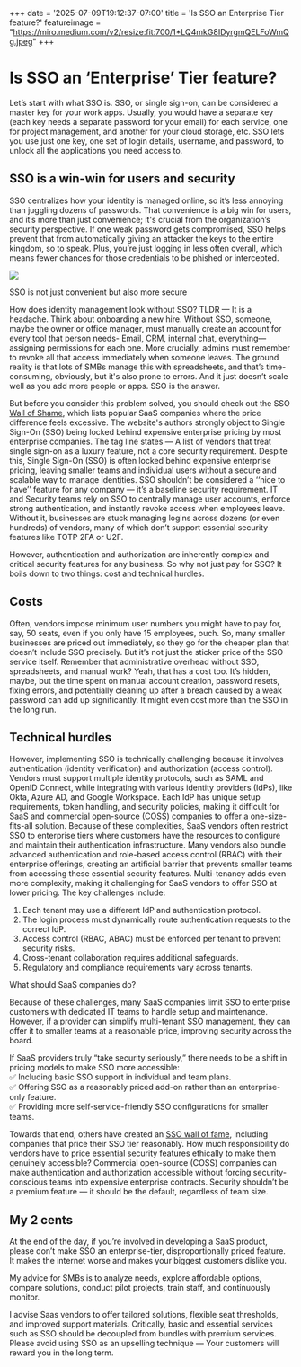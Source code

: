 +++
date = '2025-07-09T19:12:37-07:00'
title = 'Is SSO an Enterprise Tier feature?'
featureimage = "https://miro.medium.com/v2/resize:fit:700/1*LQ4mkG8IDyrgmQELFoWmQg.jpeg"
+++


# Is SSO an ‘Enterprise’ Tier feature?
Let’s start with what SSO is. SSO, or single sign-on, can be considered a master key for your work apps. Usually, you would have a separate key (each key needs a separate password for your email) for each service, one for project management, and another for your cloud storage, etc. SSO lets you use just one key, one set of login details, username, and password, to unlock all the applications you need access to.

## SSO is a win-win for users and security

SSO centralizes how your identity is managed online, so it’s less annoying than juggling dozens of passwords. That convenience is a big win for users, and it’s more than just convenience; it's crucial from the organization’s security perspective. If one weak password gets compromised, SSO helps prevent that from automatically giving an attacker the keys to the entire kingdom, so to speak. Plus, you’re just logging in less often overall, which means fewer chances for those credentials to be phished or intercepted.

![](https://miro.medium.com/v2/resize:fit:700/1*LQ4mkG8IDyrgmQELFoWmQg.jpeg)

SSO is not just convenient but also more secure

How does identity management look without SSO? TLDR — It is a headache. Think about onboarding a new hire. Without SSO, someone, maybe the owner or office manager, must manually create an account for every tool that person needs- Email, CRM, internal chat, everything—assigning permissions for each one. More crucially, admins must remember to revoke all that access immediately when someone leaves. The ground reality is that lots of SMBs manage this with spreadsheets, and that’s time-consuming, obviously, but it's also prone to errors. And it just doesn’t scale well as you add more people or apps. SSO is the answer.

But before you consider this problem solved, you should check out the SSO  [Wall of Shame](https://sso.tax/), which lists popular SaaS companies where the price difference feels excessive. The website's authors strongly object to Single Sign-On (SSO) being locked behind expensive enterprise pricing by most enterprise companies. The tag line states — A list of vendors that treat single sign-on as a luxury feature, not a core security requirement. Despite this, Single Sign-On (SSO) is often locked behind expensive enterprise pricing, leaving smaller teams and individual users without a secure and scalable way to manage identities. SSO shouldn’t be considered a ‘‘nice to have’’ feature for any company — it’s a baseline security requirement. IT and Security teams rely on SSO to centrally manage user accounts, enforce strong authentication, and instantly revoke access when employees leave. Without it, businesses are stuck managing logins across dozens (or even hundreds) of vendors, many of which don’t support essential security features like TOTP 2FA or U2F.

However, authentication and authorization are inherently complex and critical security features for any business. So why not just pay for SSO? It boils down to two things: cost and technical hurdles.

## Costs

Often, vendors impose minimum user numbers you might have to pay for, say, 50 seats, even if you only have 15 employees, ouch. So, many smaller businesses are priced out immediately, so they go for the cheaper plan that doesn’t include SSO precisely. But it’s not just the sticker price of the SSO service itself. Remember that administrative overhead without SSO, spreadsheets, and manual work? Yeah, that has a cost too. It’s hidden, maybe, but the time spent on manual account creation, password resets, fixing errors, and potentially cleaning up after a breach caused by a weak password can add up significantly. It might even cost more than the SSO in the long run.

## Technical hurdles

However, implementing SSO is technically challenging because it involves authentication (identity verification) and authorization (access control). Vendors must support multiple identity protocols, such as SAML and OpenID Connect, while integrating with various identity providers (IdPs), like Okta, Azure AD, and Google Workspace. Each IdP has unique setup requirements, token handling, and security policies, making it difficult for SaaS and commercial open-source (COSS) companies to offer a one-size-fits-all solution. Because of these complexities, SaaS vendors often restrict SSO to enterprise tiers where customers have the resources to configure and maintain their authentication infrastructure. Many vendors also bundle advanced authentication and role-based access control (RBAC) with their enterprise offerings, creating an artificial barrier that prevents smaller teams from accessing these essential security features. Multi-tenancy adds even more complexity, making it challenging for SaaS vendors to offer SSO at lower pricing. The key challenges include:

1. Each tenant may use a different IdP and authentication protocol.  
2. The login process must dynamically route authentication requests to the correct IdP.  
3. Access control (RBAC, ABAC) must be enforced per tenant to prevent security risks.  
4. Cross-tenant collaboration requires additional safeguards.  
5. Regulatory and compliance requirements vary across tenants.

What should SaaS companies do?

Because of these challenges, many SaaS companies limit SSO to enterprise customers with dedicated IT teams to handle setup and maintenance. However, if a provider can simplify multi-tenant SSO management, they can offer it to smaller teams at a reasonable price, improving security across the board.

If SaaS providers truly “take security seriously,” there needs to be a shift in pricing models to make SSO more accessible:  
✅ Including basic SSO support in individual and team plans.  
✅ Offering SSO as a reasonably priced add-on rather than an enterprise-only feature.  
✅ Providing more self-service-friendly SSO configurations for smaller teams.

Towards that end, others have created an  [SSO wall of fame](https://sso-friendly.com/), including companies that price their SSO tier reasonably. How much responsibility do vendors have to price essential security features ethically to make them genuinely accessible? Commercial open-source (COSS) companies can make authentication and authorization accessible without forcing security-conscious teams into expensive enterprise contracts. Security shouldn’t be a premium feature — it should be the default, regardless of team size.

## My 2 cents

At the end of the day, if you’re involved in developing a SaaS product, please don’t make SSO an enterprise-tier, disproportionally priced feature. It makes the internet worse and makes your biggest customers dislike you.

My advice for SMBs is to analyze needs, explore affordable options, compare solutions, conduct pilot projects, train staff, and continuously monitor.

I advise Saas vendors to offer tailored solutions, flexible seat thresholds, and improved support materials. Critically, basic and essential services such as SSO should be decoupled from bundles with premium services. Please avoid using SSO as an upselling technique — Your customers will reward you in the long term.

